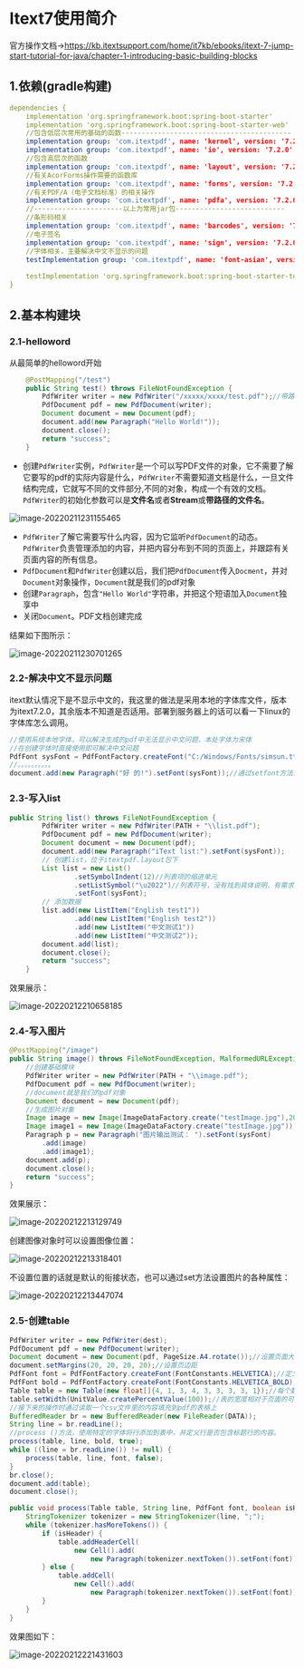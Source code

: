 # Itext7使用简介

官方操作文档->https://kb.itextsupport.com/home/it7kb/ebooks/itext-7-jump-start-tutorial-for-java/chapter-1-introducing-basic-building-blocks

## 1.依赖(gradle构建)

```yaml
dependencies {
    implementation 'org.springframework.boot:spring-boot-starter'
    implementation 'org.springframework.boot:spring-boot-starter-web'
    //包含低层次常用的基础的函数------------------------------------------
    implementation group: 'com.itextpdf', name: 'kernel', version: '7.2.0'
    implementation group: 'com.itextpdf', name: 'io', version: '7.2.0'
    //包含高层次的函数
    implementation group: 'com.itextpdf', name: 'layout', version: '7.2.0'
    //有关AcorForms操作需要的函数库
    implementation group: 'com.itextpdf', name: 'forms', version: '7.2.0'
    //有关PDF/A（电子文档标准）的相关操作
    implementation group: 'com.itextpdf', name: 'pdfa', version: '7.2.0'
    //----------------------以上为常用jar包---------------------------
    //条形码相关
    implementation group: 'com.itextpdf', name: 'barcodes', version: '7.2.0'
    //电子签名
    implementation group: 'com.itextpdf', name: 'sign', version: '7.2.0'
 	//字体相关，主要解决中文不显示的问题
    testImplementation group: 'com.itextpdf', name: 'font-asian', version: '7.2.0'
    
    testImplementation 'org.springframework.boot:spring-boot-starter-test'
}
```

## 2.基本构建块

### 2.1-helloword

从最简单的helloword开始

```java
    @PostMapping("/test")
    public String test() throws FileNotFoundException {
        PdfWriter writer = new PdfWriter("/xxxxx/xxxx/test.pdf");//带路径的文件名
        PdfDocument pdf = new PdfDocument(writer);
        Document document = new Document(pdf);
        document.add(new Paragraph("Hello World!"));
        document.close();
        return "success";
    }
```

- 创建`PdfWriter`实例，`PdfWriter`是一个可以写PDF文件的对象，它不需要了解它要写的pdf的实际内容是什么，`PdfWriter`不需要知道文档是什么，一旦文件结构完成，它就写不同的文件部分,不同的对象，构成一个有效的文档。`PdfWriter`的初始化参数可以是**文件名**或者**Stream**或**带路径的文件名**。

![image-20220211231155465](Itext7%E4%BD%BF%E7%94%A8%E7%AE%80%E4%BB%8B.images/image-20220211231155465.png)

- `PdfWriter`了解它需要写什么内容，因为它监听`PdfDocument`的动态。`PdfWriter`负责管理添加的内容，并把内容分布到不同的页面上，并跟踪有关页面内容的所有信息。
- `PdfDocument`和`PdfWriter`创建以后，我们把`PdfDocument`传入`Docment`，并对`Document`对象操作，`Document`就是我们的pdf对象
- 创建`Paragraph`，包含`"Hello World"`字符串，并把这个短语加入`Document`独享中
- 关闭`Document`。PDF文档创建完成

结果如下图所示：

![image-20220211230701265](Itext7%E4%BD%BF%E7%94%A8%E7%AE%80%E4%BB%8B.images/image-20220211230701265.png)

### 2.2-解决中文不显示问题

itext默认情况下是不显示中文的，我这里的做法是采用本地的字体库文件，版本为itext7.2.0，其余版本不知道是否适用。部署到服务器上的话可以看一下linux的字体库怎么调用。

```java
//使用系统本地字体，可以解决生成的pdf中无法显示中文问题，本处字体为宋体
//在创建字体时直接使用即可解决中文问题
PdfFont sysFont = PdfFontFactory.createFont("C:/Windows/Fonts/simsun.ttc,1", PdfEncodings.IDENTITY_H);
//。。。。。。。。。。
document.add(new Paragraph("好 的!").setFont(sysFont));//通过setfont方法设置自定义的字体就可以正常显示了
```

### 2.3-写入list

```java
public String list() throws FileNotFoundException {
        PdfWriter writer = new PdfWriter(PATH + "\\list.pdf");
        PdfDocument pdf = new PdfDocument(writer);
        Document document = new Document(pdf);
        document.add(new Paragraph("iText list:").setFont(sysFont));
        // 创建list，位于itextpdf.layout包下
        List list = new List()
                .setSymbolIndent(12)//列表项的缩进单元
                .setListSymbol("\u2022")//列表符号，没有找到具体说明，有需求只能一个一个试了
                .setFont(sysFont);
        // 添加数据
        list.add(new ListItem("English test1"))
                .add(new ListItem("English test2"))
                .add(new ListItem("中文测试1"))
                .add(new ListItem("中文测试2"));
        document.add(list);
        document.close();
        return "success";
    }
```

效果展示：

![image-20220212210658185](Itext7%E4%BD%BF%E7%94%A8%E7%AE%80%E4%BB%8B.images/image-20220212210658185.png)

### 2.4-写入图片

```java
@PostMapping("/image")
public String image() throws FileNotFoundException, MalformedURLException {
    //创建基础模块
    PdfWriter writer = new PdfWriter(PATH + "\\image.pdf");
    PdfDocument pdf = new PdfDocument(writer);
    //document就是我们的pdf对象
    Document document = new Document(pdf);
    //生成图片对象
    Image image = new Image(ImageDataFactory.create("testImage.jpg"),200,400,200);
    Image image1 = new Image(ImageDataFactory.create("testImage.jpg")).setHeight(100);
    Paragraph p = new Paragraph("图片输出测试： ").setFont(sysFont)
        .add(image)
        .add(image1);
    document.add(p);
    document.close();
    return "success";
}
```

效果展示：

![image-20220212213129749](Itext7%E4%BD%BF%E7%94%A8%E7%AE%80%E4%BB%8B.images/image-20220212213129749.png)

创建图像对象时可以设置图像位置：

![image-20220212213318401](Itext7%E4%BD%BF%E7%94%A8%E7%AE%80%E4%BB%8B.images/image-20220212213318401.png)

不设置位置的话就是默认的衔接状态，也可以通过set方法设置图片的各种属性：

![image-20220212213447074](Itext7%E4%BD%BF%E7%94%A8%E7%AE%80%E4%BB%8B.images/image-20220212213447074.png)

### 2.5-创建table

```java
PdfWriter writer = new PdfWriter(dest);
PdfDocument pdf = new PdfDocument(writer);
Document document = new Document(pdf, PageSize.A4.rotate());//设置页面大小，rotate（）表示页面横向
document.setMargins(20, 20, 20, 20);//设置页边距
PdfFont font = PdfFontFactory.createFont(FontConstants.HELVETICA);//定义不同的字体类型
PdfFont bold = PdfFontFactory.createFont(FontConstants.HELVETICA_BOLD);//定义不同的字体类型
Table table = new Table(new float[]{4, 1, 3, 4, 3, 3, 3, 3, 1});//每个数定义一个列的相对宽度。
table.setWidth(UnitValue.createPercentValue(100));//表的宽度相对于页面的可用宽度，在这种情况下，表将使用100% 的页面宽度，减去页边距。
//接下来的操作时通过读取一个csv文件里的内容填充到pdf的表格上
BufferedReader br = new BufferedReader(new FileReader(DATA));
String line = br.readLine();
//process ()方法，使用特定的字体将行添加到表中，并定义行是否包含标题行的内容。
process(table, line, bold, true);
while ((line = br.readLine()) != null) {
    process(table, line, font, false);
}
br.close();
document.add(table);
document.close();
```

```java
public void process(Table table, String line, PdfFont font, boolean isHeader) {
    StringTokenizer tokenizer = new StringTokenizer(line, ";");
    while (tokenizer.hasMoreTokens()) {
        if (isHeader) {
            table.addHeaderCell(
                new Cell().add(
                    new Paragraph(tokenizer.nextToken()).setFont(font)));
        } else {
            table.addCell(
                new Cell().add(
                    new Paragraph(tokenizer.nextToken()).setFont(font)));
        }
    }
}
```

效果图如下：

![image-20220212221431603](Itext7%E4%BD%BF%E7%94%A8%E7%AE%80%E4%BB%8B.images/image-20220212221431603.png)